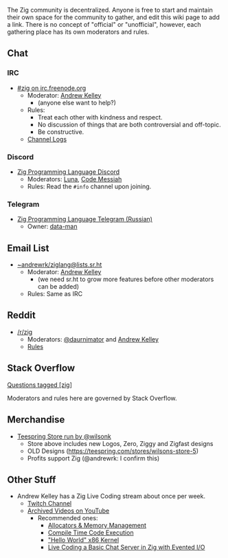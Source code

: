 The Zig community is decentralized. Anyone is free to start and maintain their own space for the community to gather, and edit this wiki page to add a link. There is no concept of "official" or "unofficial", however, each gathering place has its own moderators and rules.

## Chat

### IRC

 * [#zig on irc.freenode.org](https://webchat.freenode.net/?channels=%23zig)
   - Moderator: [Andrew Kelley](https://github.com/andrewrk/)
     - (anyone else want to help?)
   - Rules:
     - Treat each other with kindness and respect.
     - No discussion of things that are both controversial and off-topic.
     - Be constructive.
   - [Channel Logs](https://irclog.whitequark.org/zig/)

### Discord

 * [Zig Programming Language Discord](https://discord.gg/gxsFFjE)
   - Moderators: [Luna](https://github.com/lun-4), [Code Messiah](https://github.com/codemessiah)
   - Rules: Read the `#info` channel upon joining.

### Telegram

 * [Zig Programming Language Telegram (Russian)](https://t.me/zig_ru)
   - Owner: [data-man](https://github.com/data-man)

## Email List

 * [~andrewrk/ziglang@lists.sr.ht](https://lists.sr.ht/%7Eandrewrk/ziglang)
   - Moderator: [Andrew Kelley](https://github.com/andrewrk/)
     - (we need sr.ht to grow more features before other moderators can be added)
   - Rules: Same as IRC

## Reddit

 * [/r/zig](https://www.reddit.com/r/zig)
   - Moderators: [@daurnimator](https://github.com/daurnimator) and [Andrew Kelley](https://github.com/andrewrk/)
   - [Rules](https://www.reddit.com/r/Zig/about/rules/)

## Stack Overflow

[Questions tagged [zig]](https://stackoverflow.com/questions/tagged/zig)

Moderators and rules here are governed by Stack Overflow.

## Merchandise

 * [Teespring Store run by @wilsonk](https://teespring.com/stores/wilsons-store-12)
   - Store above includes new Logos, Zero, Ziggy and Zigfast designs
   - OLD Designs (https://teespring.com/stores/wilsons-store-5)
   - Profits support Zig (@andrewrk: I confirm this)

## Other Stuff

 * Andrew Kelley has a Zig Live Coding stream about once per week.
   - [Twitch Channel](https://www.twitch.tv/andrewrok)
   - [Archived Videos on YouTube](https://www.youtube.com/playlist?list=PLviMr_WImMhHA_yCD2-VfUSB_j4qSQ8pf)
     - Recommended ones:
       - [Allocators & Memory Management](https://www.youtube.com/watch?v=WLJ_7lpBhys&list=PLviMr_WImMhHA_yCD2-VfUSB_j4qSQ8pf)
       - [Compile Time Code Execution](https://www.youtube.com/watch?v=mdzkTOsSxW8&list=PLviMr_WImMhHA_yCD2-VfUSB_j4qSQ8pf)
       - ["Hello World" x86 Kernel](https://www.youtube.com/watch?v=yUge-ujPxzQ&index=15&list=PLviMr_WImMhHA_yCD2-VfUSB_j4qSQ8pf)
       - [Live Coding a Basic Chat Server in Zig with Evented I/O](https://www.youtube.com/watch?v=aDd0BexKWps)